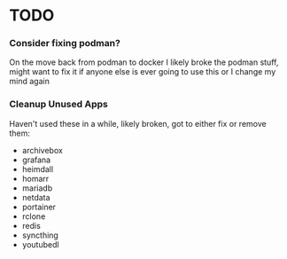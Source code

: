 # TODO

### Consider fixing podman?

On the move back from podman to docker I likely broke the podman stuff, might
want to fix it if anyone else is ever going to use this or I change my mind
again

### Cleanup Unused Apps

Haven't used these in a while, likely broken, got to either fix or remove them:

- archivebox
- grafana
- heimdall
- homarr
- mariadb
- netdata
- portainer
- rclone
- redis
- syncthing
- youtubedl
